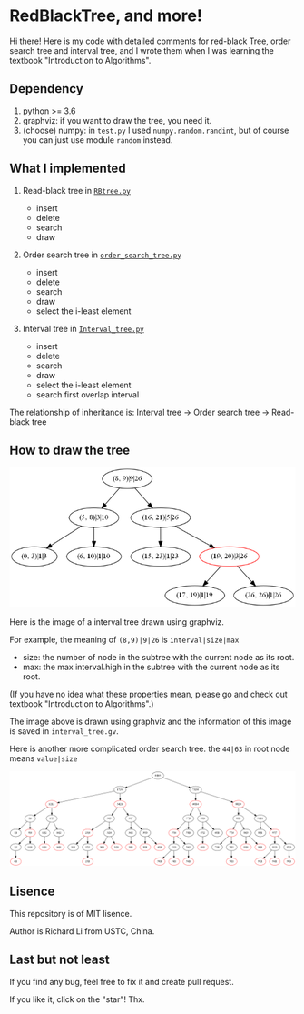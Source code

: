 # RedBlackTree, and more!
Hi there! Here is my code with detailed comments for red-black Tree, order search tree and interval tree, and I wrote them when I was learning the textbook "Introduction to Algorithms".

## Dependency
1. python >= 3.6
2. graphviz: if you want to draw the tree, you need it.
3. (choose) numpy: in ``test.py`` I used ``numpy.random.randint``, but of course you can just use module ``random`` instead.

## What I implemented
1. Read-black tree in [``RBtree.py``](./code/RBtree.py)
    + insert
    + delete
    + search
    + draw 

2. Order search tree in [``order_search_tree.py``](./code/order_search_tree.py)
    + insert
    + delete
    + search
    + draw 
    + select the i-least element

3. Interval tree in [``Interval_tree.py``](./code/Interval_tree.py)
    + insert
    + delete
    + search
    + draw 
    + select the i-least element
    + search first overlap interval

The relationship of inheritance is: Interval tree -> Order search tree -> Read-black tree

## How to draw the tree
![](./imgs/tree2.png)

Here is the image of a interval tree drawn using graphviz. 

For example, the meaning of ``(8,9)|9|26`` is ``interval|size|max``

+ size: the number of node in the subtree with the current node as its root.
+ max: the max interval.high in the subtree with the current node as its root.

(If you have no idea what these properties mean, please go and check out textbook "Introduction to Algorithms".)

The image above is drawn using graphviz and the information of this image is saved in ``interval_tree.gv``. 

Here is another more complicated order search tree. the ``44|63`` in root node means ``value|size``

![](./imgs/osTree.png)

## Lisence
This repository is of MIT lisence.

Author is Richard Li from USTC, China.

## Last but not least
If you find any bug, feel free to fix it and create pull request.

If you like it, click on the "star"! Thx.
